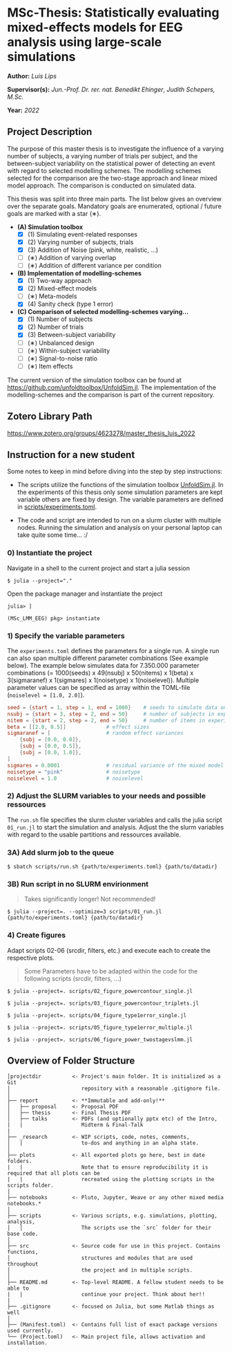 # **MSc-Thesis:** Statistically evaluating mixed-effects models for EEG analysis using large-scale simulations
**Author:** *Luis Lips*

**Supervisor(s):** *Jun.-Prof. Dr. rer. nat. Benedikt Ehinger*, *Judith Schepers, M.Sc.*

**Year:** *2022*

## Project Description
The purpose of this master thesis is to investigate the influence of a varying number of subjects, a varying number of trials per subject, and the between-subject variability on the statistical power of detecting an event with regard to selected modelling schemes. The modelling schemes selected for the comparison are the two-stage approach and linear mixed model approach. The comparison is conducted on simulated data.

This thesis was split into three main parts. The list below gives an overview over the separate goals. Mandatory goals are enumerated, optional / future goals are marked with a star (∗).

- **(A) Simulation toolbox**
	- [x] \(1) Simulating event-related responses
	- [x] \(2) Varying number of subjects, trials
	- [x] \(3) Addition of Noise (pink, white, realistic, ...)
	- [ ] \(∗) Addition of varying overlap
	- [ ] \(∗) Addition of different variance per condition
- **(B) Implementation of modelling-schemes**
	- [x] \(1) Two-way approach
	- [x] \(2) Mixed-effect models
	- [ ] \(∗) Meta-models
	- [x] \(4) Sanity check (type 1 error)
- **(C) Comparison of selected modelling-schemes varying...**
	- [x] \(1) Number of subjects
	- [x] \(2) Number of trials
	- [x] \(3) Between-subject variability
	- [ ] \(∗) Unbalanced design
	- [ ] \(∗) Within-subject variability
	- [ ] \(∗) Signal-to-noise ratio
	- [ ] \(∗) Item effects

The current version of the simulation toolbox can be found at https://github.com/unfoldtoolbox/UnfoldSim.jl.
The implementation of the modelling-schemes and the comparison is part of the current repository.

## Zotero Library Path
https://www.zotero.org/groups/4623278/master_thesis_luis_2022

## Instruction for a new student
Some notes to keep in mind before diving into the step by step instructions:
- The scripts utilize the functions of the simulation toolbox [UnfoldSim.jl](https://github.com/unfoldtoolbox/UnfoldSim.jl). In the experiments of this thesis only some simulation parameters are kept variable others are fixed by design. The variable parameters are defined in [scripts/experiments.toml](scripts/experiments.toml). 

- The code and script are intended to run on a slurm cluster with multiple nodes. Running the simulation and analysis on your personal laptop can take quite some time... :/

### 0) Instantiate the project
Navigate in a shell to the current project and start a julia session
```console
$ julia --project="."
```

Open the package manager and instantiate the project
```console
julia> ]
```
```console
(MSc_LMM_EEG) pkg> instantiate
```

### 1) Specify the variable parameters
The `experiments.toml` defines the parameters for a single run. A single run can also span multiple different parameter combinations (See example below). The example below simulates data for 7.350.000 parameter combinations (= 1000(seeds) x 49(nsubj) x 50(nitems) x 1(beta) x 3(sigmaranef) x 1(sigmares) x 1(noisetype) x 1(noiselevel)). Multiple parameter values can be specified as array within the TOML-file (`noiselevel = [1.0, 2.0]`). 

```TOML
seed = {start = 1, step = 1, end = 1000} 	# seeds to simulate data on
nsubj = {start = 3, step = 2, end = 50}  	# number of subjects in experiment design
nitem = {start = 2, step = 2, end = 50}		# number of items in experiment design
beta = [[2.0, 0.5]]				# effect sizes
sigmaranef = [					# random effect variances 
	{subj = [0.0, 0.0]}, 
	{subj = [0.0, 0.5]}, 
	{subj = [0.0, 1.0]},
]
sigmares = 0.0001				# residual variance of the mixed model
noisetype = "pink"				# noisetype
noiselevel = 1.0				# noiselevel
```

### 2) Adjust the SLURM variables to your needs and possible ressources
The `run.sh` file specifies the slurm cluster variables and calls the julia script `01_run.jl` to start the simulation and analysis. 
Adjust the the slurm variables with regard to the usable partitions and ressources available.

### 3A) Add slurm job to the queue
```console
$ sbatch scripts/run.sh {path/to/experiments.toml} {path/to/datadir}
```

### 3B) Run script in no SLURM envirionment
> Takes significantly longer! Not recommended!
```console
$ julia --project=. --optimize=3 scripts/01_run.jl {path/to/experiments.toml} {path/to/datadir}
```

### 4) Create figures
Adapt scripts 02-06 (srcdir, filters, etc.) and execute each to create the respective plots. 
> Some Parameters have to be adapted within the code for the following scripts (srcdir, filters, ...)

```console
$ julia --project=. scripts/02_figure_powercontour_single.jl
```

```console
$ julia --project=. scripts/03_figure_powercontour_triplets.jl
```

```console
$ julia --project=. scripts/04_figure_type1error_single.jl
```

```console
$ julia --project=. scripts/05_figure_type1error_multiple.jl
```

```console
$ julia --project=. scripts/06_figure_power_twostagevslmm.jl
```


## Overview of Folder Structure 

```
│projectdir          <- Project's main folder. It is initialized as a Git
│                       repository with a reasonable .gitignore file.
│
├── report           <- **Immutable and add-only!**
│   ├── proposal     <- Proposal PDF
│   ├── thesis       <- Final Thesis PDF
│   ├── talks        <- PDFs (and optionally pptx etc) of the Intro,
|   |                   Midterm & Final-Talk
|
├── _research        <- WIP scripts, code, notes, comments,
│   |                   to-dos and anything in an alpha state.
│
├── plots            <- All exported plots go here, best in date folders.
|   |                   Note that to ensure reproducibility it is required that all plots can be
|   |                   recreated using the plotting scripts in the scripts folder.
|
├── notebooks        <- Pluto, Jupyter, Weave or any other mixed media notebooks.*
│
├── scripts          <- Various scripts, e.g. simulations, plotting, analysis,
│   │                   The scripts use the `src` folder for their base code.
│
├── src              <- Source code for use in this project. Contains functions,
│                       structures and modules that are used throughout
│                       the project and in multiple scripts.
│
├── README.md        <- Top-level README. A fellow student needs to be able to
|   |                   continue your project. Think about her!!
|
├── .gitignore       <- focused on Julia, but some Matlab things as well
│
├── (Manifest.toml)  <- Contains full list of exact package versions used currently.
└── (Project.toml)   <- Main project file, allows activation and installation.
                        
```
